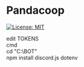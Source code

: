 # Pandacoop
[![License: MIT](https://img.shields.io/badge/License-MIT-yellow.svg)](https://opensource.org/licenses/MIT)

edit TOKENS<br>
cmd<br>
cd "C:\BOT"<br>
npm install discord.js dotenv<br>

